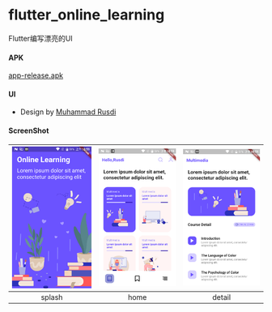 # flutter_online_learning
Flutter编写漂亮的UI

#### APK
[app-release.apk](screenshot/app-release.apk)

#### UI
- Design by [Muhammad Rusdi](https://www.uplabs.com/posts/online-learning-app-1dc9e5b2-bcd4-4c2e-b53c-9c935b5dccb7)

#### ScreenShot
| ![splash](screenshot/splash.png) | ![home](screenshot/home.png) | ![detail.jpg](screenshot/detail.png) |
| :--: | :--: | :--: |
| splash | home | detail |
